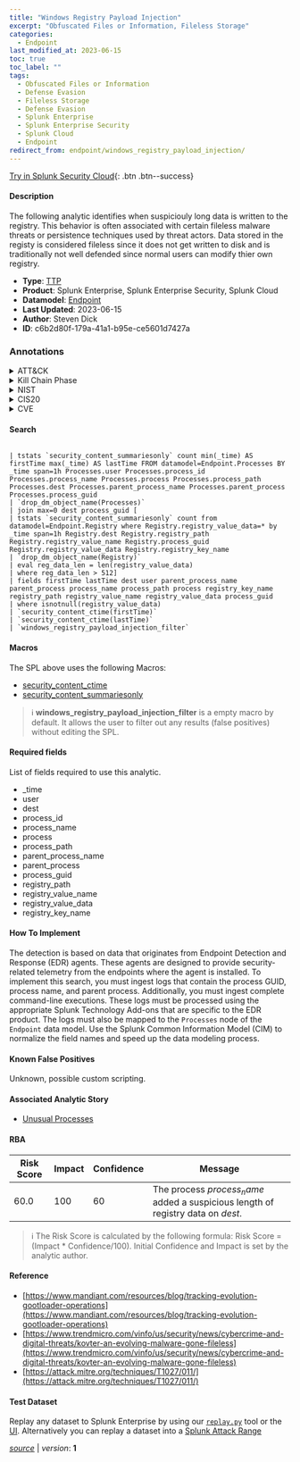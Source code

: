 ```yaml
---
title: "Windows Registry Payload Injection"
excerpt: "Obfuscated Files or Information, Fileless Storage"
categories:
  - Endpoint
last_modified_at: 2023-06-15
toc: true
toc_label: ""
tags:
  - Obfuscated Files or Information
  - Defense Evasion
  - Fileless Storage
  - Defense Evasion
  - Splunk Enterprise
  - Splunk Enterprise Security
  - Splunk Cloud
  - Endpoint
redirect_from: endpoint/windows_registry_payload_injection/
---
```




[Try in Splunk Security Cloud](https://www.splunk.com/en_us/cyber-security.html){: .btn .btn--success}

#### Description

The following analytic identifies when suspiciouly long data is written to the registry. This behavior is often associated with certain fileless malware threats or persistence techniques used by threat actors. Data stored in the registy is considered fileless since it does not get written to disk and is traditionally not well defended since normal users can modify thier own registry.

- **Type**: [TTP](https://github.com/splunk/security_content/wiki/Detection-Analytic-Types)
- **Product**: Splunk Enterprise, Splunk Enterprise Security, Splunk Cloud
- **Datamodel**: [Endpoint](https://docs.splunk.com/Documentation/CIM/latest/User/Endpoint)
- **Last Updated**: 2023-06-15
- **Author**: Steven Dick
- **ID**: c6b2d80f-179a-41a1-b95e-ce5601d7427a

### Annotations
<details>
  <summary>ATT&CK</summary>

<div markdown="1">

#### [ATT&CK](https://attack.mitre.org/)

| ID          | Technique   | Tactic         |
| ----------- | ----------- |--------------- |
| [T1027](https://attack.mitre.org/techniques/T1027/) | Obfuscated Files or Information | Defense Evasion |

| [T1027.011](https://attack.mitre.org/techniques/T1027/011/) | Fileless Storage | Defense Evasion |

</div>
</details>


<details>
  <summary>Kill Chain Phase</summary>

<div markdown="1">

* Exploitation


</div>
</details>


<details>
  <summary>NIST</summary>

<div markdown="1">

* DE.CM



</div>
</details>

<details>
  <summary>CIS20</summary>

<div markdown="1">

* CIS 10



</div>
</details>

<details>
  <summary>CVE</summary>

<div markdown="1">


</div>
</details>


#### Search

```

| tstats `security_content_summariesonly` count min(_time) AS firstTime max(_time) AS lastTime FROM datamodel=Endpoint.Processes BY _time span=1h Processes.user Processes.process_id Processes.process_name Processes.process Processes.process_path Processes.dest Processes.parent_process_name Processes.parent_process Processes.process_guid
| `drop_dm_object_name(Processes)` 
| join max=0 dest process_guid [
| tstats `security_content_summariesonly` count from datamodel=Endpoint.Registry where Registry.registry_value_data=* by _time span=1h Registry.dest Registry.registry_path Registry.registry_value_name Registry.process_guid Registry.registry_value_data Registry.registry_key_name 
| `drop_dm_object_name(Registry)` 
| eval reg_data_len = len(registry_value_data) 
| where reg_data_len > 512] 
| fields firstTime lastTime dest user parent_process_name parent_process process_name process_path process registry_key_name registry_path registry_value_name registry_value_data process_guid 
| where isnotnull(registry_value_data)
| `security_content_ctime(firstTime)` 
| `security_content_ctime(lastTime)`
| `windows_registry_payload_injection_filter`
```

#### Macros
The SPL above uses the following Macros:
* [security_content_ctime](https://github.com/splunk/security_content/blob/develop/macros/security_content_ctime.yml)
* [security_content_summariesonly](https://github.com/splunk/security_content/blob/develop/macros/security_content_summariesonly.yml)

> :information_source:
> **windows_registry_payload_injection_filter** is a empty macro by default. It allows the user to filter out any results (false positives) without editing the SPL.



#### Required fields
List of fields required to use this analytic.
* _time
* user
* dest
* process_id
* process_name
* process
* process_path
* parent_process_name
* parent_process
* process_guid
* registry_path
* registry_value_name
* registry_value_data
* registry_key_name



#### How To Implement
The detection is based on data that originates from Endpoint Detection and Response (EDR) agents. These agents are designed to provide security-related telemetry from the endpoints where the agent is installed. To implement this search, you must ingest logs that contain the process GUID, process name, and parent process. Additionally, you must ingest complete command-line executions. These logs must be processed using the appropriate Splunk Technology Add-ons that are specific to the EDR product. The logs must also be mapped to the `Processes` node of the `Endpoint` data model. Use the Splunk Common Information Model (CIM) to normalize the field names and speed up the data modeling process.
#### Known False Positives
Unknown, possible custom scripting.

#### Associated Analytic Story
* [Unusual Processes](/stories/unusual_processes)




#### RBA

| Risk Score  | Impact      | Confidence   | Message      |
| ----------- | ----------- |--------------|--------------|
| 60.0 | 100 | 60 | The process $process_name$ added a suspicious length of registry data on $dest$. |


> :information_source:
> The Risk Score is calculated by the following formula: Risk Score = (Impact * Confidence/100). Initial Confidence and Impact is set by the analytic author.


#### Reference

* [https://www.mandiant.com/resources/blog/tracking-evolution-gootloader-operations](https://www.mandiant.com/resources/blog/tracking-evolution-gootloader-operations)
* [https://www.trendmicro.com/vinfo/us/security/news/cybercrime-and-digital-threats/kovter-an-evolving-malware-gone-fileless](https://www.trendmicro.com/vinfo/us/security/news/cybercrime-and-digital-threats/kovter-an-evolving-malware-gone-fileless)
* [https://attack.mitre.org/techniques/T1027/011/](https://attack.mitre.org/techniques/T1027/011/)



#### Test Dataset
Replay any dataset to Splunk Enterprise by using our [`replay.py`](https://github.com/splunk/attack_data#using-replaypy) tool or the [UI](https://github.com/splunk/attack_data#using-ui).
Alternatively you can replay a dataset into a [Splunk Attack Range](https://github.com/splunk/attack_range#replay-dumps-into-attack-range-splunk-server)




[*source*](https://github.com/splunk/security_content/tree/develop/detections/endpoint/windows_registry_payload_injection.yml) \| *version*: **1**